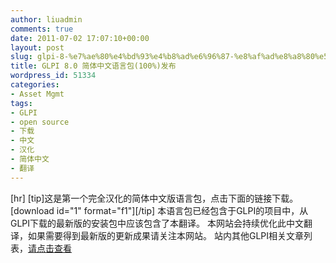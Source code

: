 ```yaml
---
author: liuadmin
comments: true
date: 2011-07-02 17:07:10+00:00
layout: post
slug: glpi-8-%e7%ae%80%e4%bd%93%e4%b8%ad%e6%96%87-%e8%af%ad%e8%a8%80%e5%8c%85%e4%b8%8b%e8%bd%bd
title: GLPI 8.0 简体中文语言包(100%)发布
wordpress_id: 51334
categories:
- Asset Mgmt
tags:
- GLPI
- open source
- 下载
- 中文
- 汉化
- 简体中文
- 翻译
---
```


[hr]
[tip]这是第一个完全汉化的简体中文版语言包，点击下面的链接下载。[download id="1" format="f1"][/tip]
本语言包已经包含于GLPI的项目中，从GLPI下载的最新版的安装包中应该包含了本翻译。
本网站会持续优化此中文翻译，如果需要得到最新版的更新成果请关注本网站。
站内其他GLPI相关文章列表，[请点击查看](http://martinliu.cn/tag/glpi)
